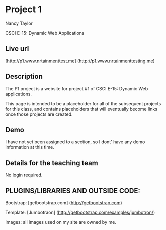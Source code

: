 # Project 1

Nancy Taylor

CSCI E-15:  Dynamic Web Applications

## Live url

[http://p1.www.nrtainmenttest.me]  (http://p1.www.nrtainmenttesting.me)


## Description

The P1 project is a website for project #1 of CSCI E-15: Dynamic Web applications.

This page is intended to be a placeholder for all of the subsequent projects for this class, and contains placeholders that will eventually become links once those projects are created.

## Demo

I have not yet been assigned to a section, so I dont' have any demo information at this time.

## Details for the teaching team

No login required.



## PLUGINS/LIBRARIES AND OUTSIDE CODE:

Bootstrap:  [getbootstrap.com] (http://getbootstrap.com)

Template:  [Jumbotraon] (http://getbootstrap.com/examples/jumbotron/)

Images:  all images used on my site are owned by me.






